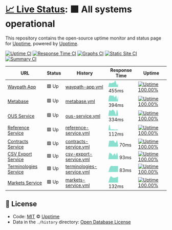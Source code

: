 # [📈 Live Status](https://demo.upptime.js.org): <!--live status--> **🟩 All systems operational**

This repository contains the open-source uptime monitor and status page for [Upptime](https://upptime.js.org), powered by [Upptime](https://github.com/upptime/upptime).

[![Uptime CI](https://github.com/koj-co/upptime/workflows/Uptime%20CI/badge.svg)](https://github.com/koj-co/upptime/actions?query=workflow%3A%22Uptime+CI%22)
[![Response Time CI](https://github.com/koj-co/upptime/workflows/Response%20Time%20CI/badge.svg)](https://github.com/koj-co/upptime/actions?query=workflow%3A%22Response+Time+CI%22)
[![Graphs CI](https://github.com/koj-co/upptime/workflows/Graphs%20CI/badge.svg)](https://github.com/koj-co/upptime/actions?query=workflow%3A%22Graphs+CI%22)
[![Static Site CI](https://github.com/koj-co/upptime/workflows/Static%20Site%20CI/badge.svg)](https://github.com/koj-co/upptime/actions?query=workflow%3A%22Static+Site+CI%22)
[![Summary CI](https://github.com/koj-co/upptime/workflows/Summary%20CI/badge.svg)](https://github.com/koj-co/upptime/actions?query=workflow%3A%22Summary+CI%22)

<!--start: status pages-->
<!-- This summary is generated by Upptime (https://github.com/upptime/upptime) -->
<!-- Do not edit this manually, your changes will be overwritten -->

| URL                                                                          | Status | History                                                                                                                     | Response Time                                                                             | Uptime                                                                                                                                                                                                                                        |
| ---------------------------------------------------------------------------- | ------ | --------------------------------------------------------------------------------------------------------------------------- | ----------------------------------------------------------------------------------------- | --------------------------------------------------------------------------------------------------------------------------------------------------------------------------------------------------------------------------------------------- |
| [Waypath App](https://app.waypath.io)                                        | 🟩 Up  | [waypath-app.yml](https://github.com/fullprofile/status_monitor/commits/master/history/waypath-app.yml)                     | <img alt="Response time graph" src="./graphs/waypath-app.png" height="20"> 455ms          | [![Uptime 100.00%](https://img.shields.io/endpoint?url=https%3A%2F%2Fraw.githubusercontent.com%2Ffullprofile%2Fstatus_monitor%2Fmaster%2Fapi%2Fwaypath-app%2Fuptime.json)](https://status.waypath.io/history/waypath-app)                     |
| [Metabase](https://metabase.waypath.io/)                                     | 🟩 Up  | [metabase.yml](https://github.com/fullprofile/status_monitor/commits/master/history/metabase.yml)                           | <img alt="Response time graph" src="./graphs/metabase.png" height="20"> 394ms             | [![Uptime 100.00%](https://img.shields.io/endpoint?url=https%3A%2F%2Fraw.githubusercontent.com%2Ffullprofile%2Fstatus_monitor%2Fmaster%2Fapi%2Fmetabase%2Fuptime.json)](https://status.waypath.io/history/metabase)                           |
| [OUS Service](https://api.waypath.io/ous/health-monitor)                     | 🟩 Up  | [ous-service.yml](https://github.com/fullprofile/status_monitor/commits/master/history/ous-service.yml)                     | <img alt="Response time graph" src="./graphs/ous-service.png" height="20"> 334ms          | [![Uptime 100.00%](https://img.shields.io/endpoint?url=https%3A%2F%2Fraw.githubusercontent.com%2Ffullprofile%2Fstatus_monitor%2Fmaster%2Fapi%2Fous-service%2Fuptime.json)](https://status.waypath.io/history/ous-service)                     |
| [Reference Service](https://api.waypath.io/reference/health-monitor)         | 🟩 Up  | [reference-service.yml](https://github.com/fullprofile/status_monitor/commits/master/history/reference-service.yml)         | <img alt="Response time graph" src="./graphs/reference-service.png" height="20"> 112ms    | [![Uptime 100.00%](https://img.shields.io/endpoint?url=https%3A%2F%2Fraw.githubusercontent.com%2Ffullprofile%2Fstatus_monitor%2Fmaster%2Fapi%2Freference-service%2Fuptime.json)](https://status.waypath.io/history/reference-service)         |
| [Contracts Service](https://api.waypath.io/contracts/health-monitor)         | 🟩 Up  | [contracts-service.yml](https://github.com/fullprofile/status_monitor/commits/master/history/contracts-service.yml)         | <img alt="Response time graph" src="./graphs/contracts-service.png" height="20"> 70ms     | [![Uptime 100.00%](https://img.shields.io/endpoint?url=https%3A%2F%2Fraw.githubusercontent.com%2Ffullprofile%2Fstatus_monitor%2Fmaster%2Fapi%2Fcontracts-service%2Fuptime.json)](https://status.waypath.io/history/contracts-service)         |
| [CSV Export Service](https://api.waypath.io/csv/health-monitor)              | 🟩 Up  | [csv-export-service.yml](https://github.com/fullprofile/status_monitor/commits/master/history/csv-export-service.yml)       | <img alt="Response time graph" src="./graphs/csv-export-service.png" height="20"> 93ms    | [![Uptime 100.00%](https://img.shields.io/endpoint?url=https%3A%2F%2Fraw.githubusercontent.com%2Ffullprofile%2Fstatus_monitor%2Fmaster%2Fapi%2Fcsv-export-service%2Fuptime.json)](https://status.waypath.io/history/csv-export-service)       |
| [Terminologies Service](https://api.waypath.io/terminologies/health-monitor) | 🟩 Up  | [terminologies-service.yml](https://github.com/fullprofile/status_monitor/commits/master/history/terminologies-service.yml) | <img alt="Response time graph" src="./graphs/terminologies-service.png" height="20"> 83ms | [![Uptime 100.00%](https://img.shields.io/endpoint?url=https%3A%2F%2Fraw.githubusercontent.com%2Ffullprofile%2Fstatus_monitor%2Fmaster%2Fapi%2Fterminologies-service%2Fuptime.json)](https://status.waypath.io/history/terminologies-service) |
| [Markets Service](https://api.waypath.io/markets/health-monitor)             | 🟩 Up  | [markets-service.yml](https://github.com/fullprofile/status_monitor/commits/master/history/markets-service.yml)             | <img alt="Response time graph" src="./graphs/markets-service.png" height="20"> 132ms      | [![Uptime 100.00%](https://img.shields.io/endpoint?url=https%3A%2F%2Fraw.githubusercontent.com%2Ffullprofile%2Fstatus_monitor%2Fmaster%2Fapi%2Fmarkets-service%2Fuptime.json)](https://status.waypath.io/history/markets-service)             |

<!--end: status pages-->

## 📄 License

- Code: [MIT](./LICENSE) © [Upptime](https://upptime.js.org)
- Data in the `./history` directory: [Open Database License](https://opendatacommons.org/licenses/odbl/1-0/)
